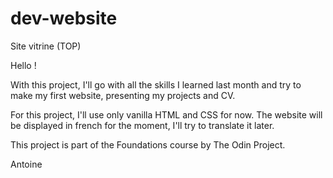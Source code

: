 # dev-website
Site vitrine (TOP)

Hello !

With this project, I'll go with all the skills I learned last month and try to make my first website, presenting my projects and CV.

For this project, I'll use only vanilla HTML and CSS for now. 
The website will be displayed in french for the moment, I'll try to translate it later.

This project is part of the Foundations course by The Odin Project.

Antoine
